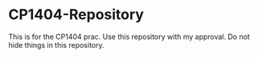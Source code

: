 # CP1404-Repository
This is for the CP1404 prac.
Use this repository with my approval. 
Do not hide things in this repository.
